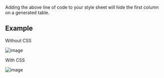Adding the above line of code to your style sheet will hide the first column on a generated table. 

## Example

Without CSS

![image](https://user-images.githubusercontent.com/87500503/171939662-7a0384b4-a0c1-4984-b0f9-c54add13e6f3.png)

With CSS

![image](https://user-images.githubusercontent.com/87500503/171939742-1bc3b98d-918f-4219-a691-0ba64d4f2c11.png)
